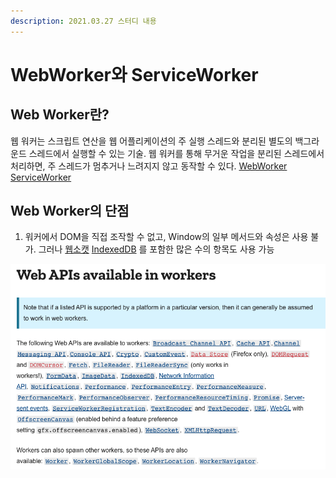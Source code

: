 ```yaml
---
description: 2021.03.27 스터디 내용
---
```


# WebWorker와 ServiceWorker

## Web Worker란?

 웹 워커는 스크립트 연산을 웹 어플리케이션의 주 실행 스레드와 분리된 별도의 백그라운드 스레드에서 실행할 수 있는 기술. 웹 워커를 통해 무거운 작업을 분리된 스레드에서 처리하면, 주 스레드가 멈추거나 느려지지 않고 동작할 수 있다.  [WebWorker](https://developer.mozilla.org/ko/docs/Web/API/Web_Workers_API) [ServiceWorker](https://developers.google.com/web/fundamentals/primers/service-workers) 

## Web Worker의 단점

1. 워커에서 DOM을 직접 조작할 수 없고, Window의 일부 메서드와 속성은 사용 불가. 그러나 [웹소캣](websocket.md) [IndexedDB](indexeddb.md) 를 포함한 많은 수의 항목도 사용 가능

![WebWorker&#xC5D0;&#xC11C; &#xC0AC;&#xC6A9;&#xAC00;&#xB2A5;&#xD55C; &#xD568;&#xC218;](.gitbook/assets/2021-03-22-11.09.36.png)



